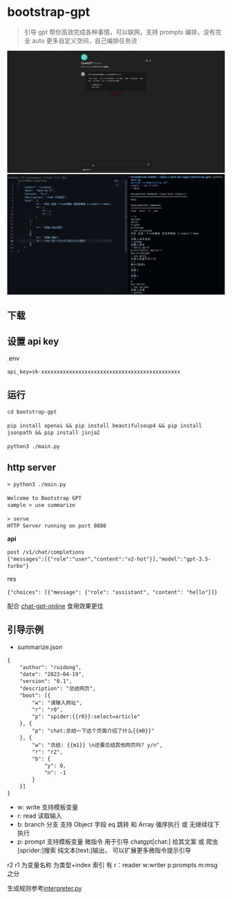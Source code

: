 # bootstrap-gpt

> 引导 gpt 帮你高效完成各种事情，可以联网，支持 prompts 编排，没有完全 auto 更多自定义空间，自己编排任务流

![bootstrap-gpt](./doc/gpt-online-demo.gif)
![bootstrap-gpt](./doc/screen_cn.png)

## 下载

## 设置 api key

.env

```
api_key=sk-xxxxxxxxxxxxxxxxxxxxxxxxxxxxxxxxxxxxxxxxxxxxx
```

## 运行

```
cd bootstrap-gpt

pip install openai && pip install beautifulsoup4 && pip install jsonpath && pip install jinja2

python3 ./main.py
```

## http server

```
> python3 ./main.py

Welcome to Bootstrap GPT
sample > use summarize

> serve
HTTP Server running on port 8080
```

**api**

```
post /v1/chat/completions
{"messages":[{"role":"user","content":"v2-hot"}],"model":"gpt-3.5-turbo"}
```

res

```
{"choices": [{"message": {"role": "assistant", "content": "hello"}]}
```

配合 [chat-gpt-online](https://weekendproject.space/chat-gpt-online.html) 食用效果更佳

## 引导示例

- summarize.json

```
{
    "author": "ruidong",
    "date": "2023-04-19",
    "version": "0.1",
    "description": "总结网页",
    "boot": [{
        "w": "请输入网址",
        "r": "r0",
        "p": "spider:{{r0}}:select=article"
    }, {
        "p": "chat:总结一下这个页面介绍了什么{{m0}}"
    }, {
        "w": "总结: {{m1}} \n还要总结其他网页吗? y/n",
        "r": "r2",
        "b": {
            "y": 0,
            "n": -1
        }
    }]
}
```

- w: write 支持模板变量
- r: read 读取输入
- b: branch 分支 支持 Object 字段 eq 跳转 和 Array 循序执行 或 无继续往下执行
- p: prompt 支持模板变量 微指令 用于引导 chatgpt[chat:] 给其文案 或 爬虫[sprider:]搜索 纯文本[text:]输出， 可以扩展更多微指令提示引导

r2 r1 为变量名称 为类型+index 索引 有 r：reader w:writer p:prompts m:msg 之分

生成规则参考[interpreter.py](./interpreter.py)
